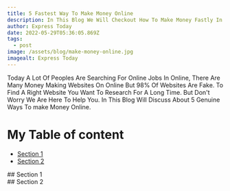 ```yaml
---
title: 5 Fastest Way To Make Money Online
description: In This Blog We Will Checkout How To Make Money Fastly In 2022.
author: Express Today
date: 2022-05-29T05:36:05.869Z
tags:
  - post
image: /assets/blog/make-money-online.jpg
imagealt: Express Today
---
```

Today A Lot Of Peoples Are Searching For Online Jobs In Online, There Are Many Money Making Websites On Online But 98% Of Websites Are Fake. To Find A Right Website You Want To Research For A Long Time. But Don't Worry We Are Here To Help You. In This Blog Will Discuss About 5 Genuine Ways To make Money Online.

# My Table of content
- [Section 1](#id-section1)
- [Section 2](#id-section2)

<div id='id-section1'/>
## Section 1
<div id='id-section2'/>
## Section 2